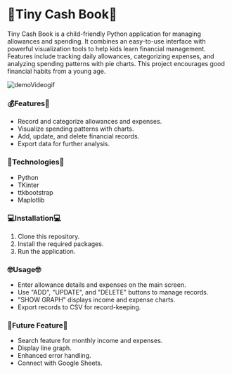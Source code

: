 # 👛Tiny Cash Book👛

Tiny Cash Book is a child-friendly Python application for managing allowances and spending. It combines an easy-to-use interface with powerful visualization tools to help kids learn financial management. Features include tracking daily allowances, categorizing expenses, and analyzing spending patterns with pie charts. This project encourages good financial habits from a young age.

![demoVideogif](https://github.com/mayupaca/tiny-cash-book/assets/47727645/0dda618f-204b-47d3-a406-15312aa8c4de)

### 💰Features💸
- Record and categorize allowances and expenses.
- Visualize spending patterns with charts.
- Add, update, and delete financial records.
- Export data for further analysis.

### 🐍Technologies📖
- Python
- TKinter
- ttkbootstrap
- Maplotlib

### 💻Installation💻
1. Clone this repository.
2. Install the required packages.
3. Run the application.
  
### 🤓Usage🤓
- Enter allowance details and expenses on the main screen.
- Use "ADD", "UPDATE", and "DELETE" buttons to manage records.
- "SHOW GRAPH" displays income and expense charts.
- Export records to CSV for record-keeping.

### 🔮Future Feature🔮
- Search feature for monthly income and expenses.
- Display line graph.
- Enhanced error handling.
- Connect with Google Sheets.
